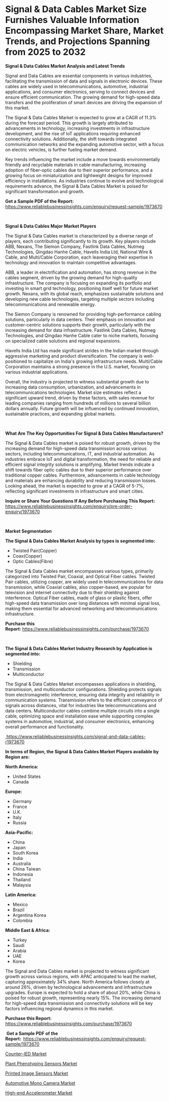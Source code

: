 <p><h1>Signal & Data Cables Market Size Furnishes Valuable Information Encompassing Market Share, Market Trends, and Projections Spanning from 2025 to 2032</h1></p><p><strong>Signal & Data Cables Market Analysis and Latest Trends</strong></p>
<p><p>Signal and Data Cables are essential components in various industries, facilitating the transmission of data and signals in electronic devices. These cables are widely used in telecommunications, automotive, industrial applications, and consumer electronics, serving to connect devices and ensure efficient communication. The growing demand for high-speed data transfers and the proliferation of smart devices are driving the expansion of this market.</p><p>The Signal & Data Cables Market is expected to grow at a CAGR of 11.3% during the forecast period. This growth is largely attributed to advancements in technology, increasing investments in infrastructure development, and the rise of IoT applications requiring enhanced connectivity solutions. Additionally, the shift towards integrated communication networks and the expanding automotive sector, with a focus on electric vehicles, is further fueling market demand.</p><p>Key trends influencing the market include a move towards environmentally friendly and recyclable materials in cable manufacturing, increasing adoption of fiber-optic cables due to their superior performance, and a growing focus on miniaturization and lightweight designs for improved efficiency in installations. As industries continue to evolve and technological requirements advance, the Signal & Data Cables Market is poised for significant transformation and growth.</p></p>
<p><strong>Get a Sample PDF of the Report:&nbsp;</strong> <a href="https://www.reliablebusinessinsights.com/enquiry/request-sample/1973670?utm_campaign=1091&utm_medium=2&utm_source=Github&utm_content=ia&utm_term=13022025&utm_id=signal-data-cables">https://www.reliablebusinessinsights.com/enquiry/request-sample/1973670</a></p>
<p>&nbsp;</p>
<p><strong>Signal & Data Cables Major Market Players</strong></p>
<p><p>The Signal & Data Cables market is characterized by a diverse range of players, each contributing significantly to its growth. Key players include ABB, Nexans, The Siemon Company, Fastlink Data Cables, Nutmeg Technologies, Qingdao Hanhe Cable, Havells India Ltd, National Wire & Cable, and Multi/Cable Corporation, each leaveraging their expertise in technology and innovation to maintain competitive advantages.</p><p>ABB, a leader in electrification and automation, has strong revenue in the cables segment, driven by the growing demand for high-quality infrastructure. The company is focusing on expanding its portfolio and investing in smart grid technology, positioning itself well for future market growth. Nexans, with its global reach, emphasizes sustainable solutions and developing new cable technologies, targeting multiple sectors including telecommunications and renewable energy.</p><p>The Siemon Company is renowned for providing high-performance cabling solutions, particularly in data centers. Their emphasis on innovation and customer-centric solutions supports their growth, particularly with the increasing demand for data infrastructure. Fastlink Data Cables, Nutmeg Technologies, and Qingdao Hanhe Cable cater to niche markets, focusing on specialized cable solutions and regional expansions.</p><p>Havells India Ltd has made significant strides in the Indian market through aggressive marketing and product diversification. The company is well-positioned to capitalize on India's growing infrastructure needs. Multi/Cable Corporation maintains a strong presence in the U.S. market, focusing on various industrial applications.</p><p>Overall, the industry is projected to witness substantial growth due to increasing data consumption, urbanization, and advancements in telecommunications technologies. Market size estimates reflect a significant upward trend, driven by these factors, with sales revenue for leading companies ranging from hundreds of millions to several billion dollars annually. Future growth will be influenced by continued innovation, sustainable practices, and expanding global markets.</p></p>
<p>&nbsp;</p>
<p><strong>What Are The Key Opportunities For Signal & Data Cables Manufacturers?</strong></p>
<p><p>The Signal & Data Cables market is poised for robust growth, driven by the increasing demand for high-speed data transmission across various sectors, including telecommunications, IT, and industrial automation. As industries embrace IoT and digital transformation, the need for reliable and efficient signal integrity solutions is amplifying. Market trends indicate a shift towards fiber optic cables due to their superior performance over traditional copper cables. Furthermore, advancements in cable technology and materials are enhancing durability and reducing transmission losses. Looking ahead, the market is expected to grow at a CAGR of 5-7%, reflecting significant investments in infrastructure and smart cities.</p></p>
<p><strong>Inquire or Share Your Questions If Any Before Purchasing This Report:</strong> <a href="https://www.reliablebusinessinsights.com/enquiry/pre-order-enquiry/1973670?utm_campaign=1091&utm_medium=2&utm_source=Github&utm_content=ia&utm_term=13022025&utm_id=signal-data-cables">https://www.reliablebusinessinsights.com/enquiry/pre-order-enquiry/1973670</a></p>
<p>&nbsp;</p>
<p><strong>Market Segmentation</strong></p>
<p><strong>The Signal & Data Cables Market Analysis by types is segmented into:</strong></p>
<p><ul><li>Twisted Pair(Copper)</li><li>Coax(Copper)</li><li>Optic Cables(Fibre)</li></ul></p>
<p><p>The Signal & Data Cables market encompasses various types, primarily categorized into Twisted Pair, Coaxial, and Optical Fiber cables. Twisted Pair cables, utilizing copper, are widely used in telecommunications for data transmission, while Coaxial cables, also copper-based, are popular for television and internet connectivity due to their shielding against interference. Optical Fiber cables, made of glass or plastic fibers, offer high-speed data transmission over long distances with minimal signal loss, making them essential for advanced networking and telecommunications infrastructure.</p></p>
<p><strong>Purchase this Report:&nbsp;</strong><a href="https://www.reliablebusinessinsights.com/purchase/1973670?utm_campaign=1091&utm_medium=2&utm_source=Github&utm_content=ia&utm_term=13022025&utm_id=signal-data-cables">https://www.reliablebusinessinsights.com/purchase/1973670</a></p>
<p>&nbsp;</p>
<p><strong>The Signal & Data Cables Market Industry Research by Application is segmented into:</strong></p>
<p><ul><li>Shielding</li><li>Transmission</li><li>Multiconductor</li></ul></p>
<p><p>The Signal & Data Cables Market encompasses applications in shielding, transmission, and multiconductor configurations. Shielding protects signals from electromagnetic interference, ensuring data integrity and reliability in communication systems. Transmission refers to the efficient conveyance of signals across distances, vital for industries like telecommunications and data centers. Multiconductor cables combine multiple circuits into a single cable, optimizing space and installation ease while supporting complex systems in automotive, industrial, and consumer electronics, enhancing overall performance and functionality.</p></p>
<p><a href="https://www.reliablebusinessinsights.com/signal-and-data-cables-r1973670?utm_campaign=1091&utm_medium=2&utm_source=Github&utm_content=ia&utm_term=13022025&utm_id=signal-data-cables">&nbsp;https://www.reliablebusinessinsights.com/signal-and-data-cables-r1973670</a></p>
<p><strong>In terms of Region, the Signal & Data Cables Market Players available by Region are:</strong></p>
<p>
    <p> <strong> North America: </strong>
        <ul>
            <li>United States</li>
            <li>Canada</li>
        </ul>
        </p> 
    <p> <strong> Europe: </strong>
        <ul>
            <li>Germany</li>
            <li>France</li>
            <li>U.K.</li>
            <li>Italy</li>
            <li>Russia</li>
        </ul>
        </p> 
    <p> <strong> Asia-Pacific: </strong>
        <ul>
            <li>China</li>
            <li>Japan</li>
            <li>South Korea</li>
            <li>India</li>
            <li>Australia</li>
            <li>China Taiwan</li>
            <li>Indonesia</li>
            <li>Thailand</li>
            <li>Malaysia</li>
        </ul>
        </p> 
    <p> <strong> Latin America: </strong>
        <ul>
            <li>Mexico</li>
            <li>Brazil</li>
            <li>Argentina Korea</li>
            <li>Colombia</li>
        </ul>
        </p> 
    <p> <strong> Middle East & Africa: </strong>
        <ul>
            <li>Turkey</li>
            <li>Saudi</li>
            <li>Arabia</li>
            <li>UAE</li>
            <li>Korea</li>
        </ul>
    </p>
    </p>
<p><p>The Signal and Data Cables market is projected to witness significant growth across various regions, with APAC anticipated to lead the market, capturing approximately 34% share. North America follows closely at around 26%, driven by technological advancements and infrastructure upgrades. Europe is expected to hold a share of about 20%, while China is poised for robust growth, representing nearly 15%. The increasing demand for high-speed data transmission and connectivity solutions will be key factors influencing regional dynamics in this market.</p></p>
<p><strong>Purchase this Report: </strong><a href="https://www.reliablebusinessinsights.com/purchase/1973670?utm_campaign=1091&utm_medium=2&utm_source=Github&utm_content=ia&utm_term=13022025&utm_id=signal-data-cables">https://www.reliablebusinessinsights.com/purchase/1973670</a></p>
<p>&nbsp;<strong>Get a Sample PDF of the Report:&nbsp;&nbsp;</strong><a href="https://www.reliablebusinessinsights.com/enquiry/request-sample/1973670?utm_campaign=1091&utm_medium=2&utm_source=Github&utm_content=ia&utm_term=13022025&utm_id=signal-data-cables">https://www.reliablebusinessinsights.com/enquiry/request-sample/1973670</a></p>
<p><strong></strong></p>
<p><p><a href="https://github.com/lestymbango/Market-Research-Report-List-1/blob/main/counter-ied-market.md?utm_campaign=1091&utm_medium=2&utm_source=Github&utm_content=ia&utm_term=13022025&utm_id=signal-data-cables">Counter-IED Market</a></p><p><a href="https://github.com/felishtimoti/Market-Research-Report-List-1/blob/main/plant-phenotyping-sensors-market.md?utm_campaign=1091&utm_medium=2&utm_source=Github&utm_content=ia&utm_term=13022025&utm_id=signal-data-cables">Plant Phenotyping Sensors Market</a></p><p><a href="https://github.com/muhjanaidu/Market-Research-Report-List-1/blob/main/printed-image-sensors-market.md?utm_campaign=1091&utm_medium=2&utm_source=Github&utm_content=ia&utm_term=13022025&utm_id=signal-data-cables">Printed Image Sensors Market</a></p><p><a href="https://github.com/hneefdelwyn/Market-Research-Report-List-1/blob/main/automotive-mono-camera-market.md?utm_campaign=1091&utm_medium=2&utm_source=Github&utm_content=ia&utm_term=13022025&utm_id=signal-data-cables">Automotive Mono Camera Market</a></p><p><a href="https://github.com/briandahm87/Market-Research-Report-List-1/blob/main/high-end-accelerometer-market.md?utm_campaign=1091&utm_medium=2&utm_source=Github&utm_content=ia&utm_term=13022025&utm_id=signal-data-cables">High-end Accelerometer Market</a></p></p>